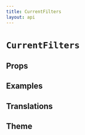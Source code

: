 ```yaml
---
title: CurrentFilters
layout: api
---
```


# `CurrentFilters`

## Props

## Examples

## Translations

## Theme
